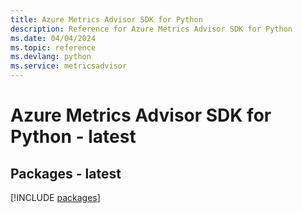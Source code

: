 ```yaml
---
title: Azure Metrics Advisor SDK for Python
description: Reference for Azure Metrics Advisor SDK for Python
ms.date: 04/04/2024
ms.topic: reference
ms.devlang: python
ms.service: metricsadvisor
---
```

# Azure Metrics Advisor SDK for Python - latest
## Packages - latest
[!INCLUDE [packages](metrics-advisor-index.md)]
